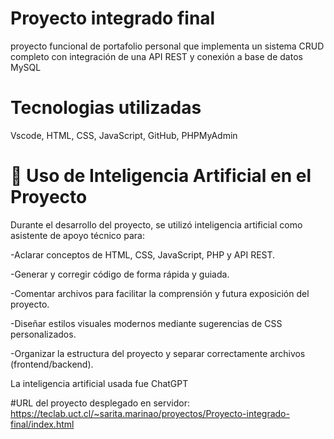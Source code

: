 # Proyecto integrado final
proyecto funcional de portafolio personal que implementa un sistema CRUD completo con integración de una API REST y conexión a base de datos MySQL

# Tecnologias utilizadas
Vscode, HTML, CSS, JavaScript, GitHub, PHPMyAdmin

# 🤖 Uso de Inteligencia Artificial en el Proyecto
Durante el desarrollo del proyecto, se utilizó inteligencia artificial como asistente de apoyo técnico para:

-Aclarar conceptos de HTML, CSS, JavaScript, PHP y API REST.

-Generar y corregir código de forma rápida y guiada.

-Comentar archivos para facilitar la comprensión y futura exposición del proyecto.

-Diseñar estilos visuales modernos mediante sugerencias de CSS personalizados.

-Organizar la estructura del proyecto y separar correctamente archivos (frontend/backend).

La inteligencia artificial usada fue ChatGPT

#URL del proyecto desplegado en servidor: https://teclab.uct.cl/~sarita.marinao/proyectos/Proyecto-integrado-final/index.html

